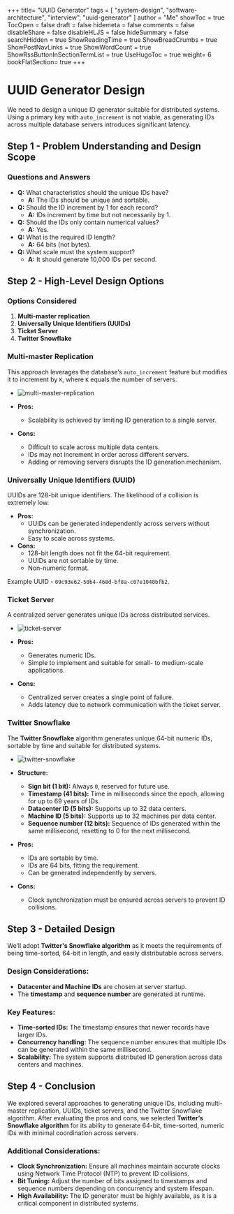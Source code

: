 +++
title= "UUID Generator"
tags = [ "system-design", "software-architecture", "interview", "uuid-generator" ]
author = "Me"
showToc = true
TocOpen = false
draft = false
hidemeta = false
comments = false
disableShare = false
disableHLJS = false
hideSummary = false
searchHidden = true
ShowReadingTime = true
ShowBreadCrumbs = true
ShowPostNavLinks = true
ShowWordCount = true
ShowRssButtonInSectionTermList = true
UseHugoToc = true
weight= 6
bookFlatSection= true
+++

# UUID Generator Design

We need to design a unique ID generator suitable for distributed systems. Using a primary key with `auto_increment` is not viable, as generating IDs across multiple database servers introduces significant latency.

## Step 1 - Problem Understanding and Design Scope

### Questions and Answers
- **Q:** What characteristics should the unique IDs have?
  - **A:** The IDs should be unique and sortable.
- **Q:** Should the ID increment by 1 for each record?
  - **A:** IDs increment by time but not necessarily by 1.
- **Q:** Should the IDs only contain numerical values?
  - **A:** Yes.
- **Q:** What is the required ID length?
  - **A:** 64 bits (not bytes).
- **Q:** What scale must the system support?
  - **A:** It should generate 10,000 IDs per second.

## Step 2 - High-Level Design Options

### Options Considered
1. **Multi-master replication**
2. **Universally Unique Identifiers (UUIDs)**
3. **Ticket Server**
4. **Twitter Snowflake**

### Multi-master Replication
This approach leverages the database’s `auto_increment` feature but modifies it to increment by `K`, where `K` equals the number of servers.

- ![multi-master-replication](../images/multi-master-replication.png)

- **Pros:**
  - Scalability is achieved by limiting ID generation to a single server.
- **Cons:**
  - Difficult to scale across multiple data centers.
  - IDs may not increment in order across different servers.
  - Adding or removing servers disrupts the ID generation mechanism.

### Universally Unique Identifiers (UUID)
UUIDs are 128-bit unique identifiers. The likelihood of a collision is extremely low.

- **Pros:**
  - UUIDs can be generated independently across servers without synchronization.
  - Easy to scale across systems.
- **Cons:**
  - 128-bit length does not fit the 64-bit requirement.
  - UUIDs are not sortable by time.
  - Non-numeric format.

Example UUID - `09c93e62-50b4-468d-bf8a-c07e1040bfb2`.

### Ticket Server
A centralized server generates unique IDs across distributed services.

- ![ticket-server](../images/ticket-server.png)

- **Pros:**
  - Generates numeric IDs.
  - Simple to implement and suitable for small- to medium-scale applications.
- **Cons:**
  - Centralized server creates a single point of failure.
  - Adds latency due to network communication with the ticket server.

### Twitter Snowflake
The **Twitter Snowflake** algorithm generates unique 64-bit numeric IDs, sortable by time and suitable for distributed systems.

- ![twitter-snowflake](../images/twitter-snowflake.png)

- **Structure:**
  - **Sign bit (1 bit):** Always `0`, reserved for future use.
  - **Timestamp (41 bits):** Time in milliseconds since the epoch, allowing for up to 69 years of IDs.
  - **Datacenter ID (5 bits):** Supports up to 32 data centers.
  - **Machine ID (5 bits):** Supports up to 32 machines per data center.
  - **Sequence number (12 bits):** Sequence of IDs generated within the same millisecond, resetting to 0 for the next millisecond.

- **Pros:**
  - IDs are sortable by time.
  - IDs are 64 bits, fitting the requirement.
  - Can be generated independently by servers.
- **Cons:**
  - Clock synchronization must be ensured across servers to prevent ID collisions.

## Step 3 - Detailed Design

We’ll adopt **Twitter's Snowflake algorithm** as it meets the requirements of being time-sorted, 64-bit in length, and easily distributable across servers.

### Design Considerations:
- **Datacenter and Machine IDs** are chosen at server startup.
- The **timestamp** and **sequence number** are generated at runtime.

### Key Features:
- **Time-sorted IDs:** The timestamp ensures that newer records have larger IDs.
- **Concurrency handling:** The sequence number ensures that multiple IDs can be generated within the same millisecond.
- **Scalability:** The system supports distributed ID generation across data centers and machines.

## Step 4 - Conclusion

We explored several approaches to generating unique IDs, including multi-master replication, UUIDs, ticket servers, and the Twitter Snowflake algorithm. After evaluating the pros and cons, we selected **Twitter’s Snowflake algorithm** for its ability to generate 64-bit, time-sorted, numeric IDs with minimal coordination across servers.

### Additional Considerations:
- **Clock Synchronization:** Ensure all machines maintain accurate clocks using Network Time Protocol (NTP) to prevent ID collisions.
- **Bit Tuning:** Adjust the number of bits assigned to timestamps and sequence numbers depending on concurrency and system lifespan.
- **High Availability:** The ID generator must be highly available, as it is a critical component in distributed systems.
